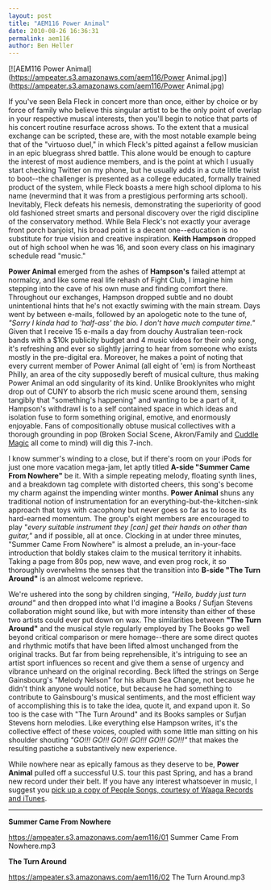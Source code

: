 ```yaml
---
layout: post
title: "AEM116 Power Animal"
date: 2010-08-26 16:36:31
permalink: aem116
author: Ben Heller
---
```

[![AEM116 Power Animal](https://ampeater.s3.amazonaws.com/aem116/Power Animal.jpg)](https://ampeater.s3.amazonaws.com/aem116/Power Animal.jpg)

If you've seen Bela Fleck in concert more than once, either by choice or by force of family who believe this singular artist to be the only point of overlap in your respective muscal interests, then you'll begin to notice that parts of his concert routine resurface across shows. To the extent that a musical exchange can be scripted, these are, with the most notable example being that of the "virtuoso duel," in which Fleck's pitted against a fellow musician in an epic bluegrass shred battle. This alone would be enough to capture the interest of most audience members, and is the point at which I usually start checking Twitter on my phone, but he usually adds in a cute little twist to boot--the challenger is presented as a college educated, formally trained product of the system, while Fleck boasts a mere high school diploma to his name (nevermind that it was from a prestigious performing arts school). Inevitably, Fleck defeats his nemesis, demonstrating the superiority of good old fashioned street smarts and personal discovery over the rigid discipline of the conservatory method. While Bela Fleck's not exactly your average front porch banjoist, his broad point is a decent one--education is no substitute for true vision and creative inspiration. **Keith Hampson** dropped out of high school when he was 16, and soon every class on his imaginary schedule read "music."

<!-- more -->

**Power Animal** emerged from the ashes of **Hampson's** failed attempt at normalcy, and like some real life rehash of Fight Club, I imagine him stepping into the cave of his own muse and finding comfort there. Throughout our exchanges, Hampson dropped subtle and no doubt unintentional hints that he's not exactly swiming with the main stream. Days went by between e-mails, followed by an apologetic note to the tune of, _"Sorry I kinda had to 'half-ass' the bio. I don't have much computer time."_ Given that I receive 15 e-mails a day from douchy Australian teen-rock bands with a $10k publicity budget and 4 music videos for their only song, it's refreshing and ever so slightly jarring to hear from someone who exists mostly in the pre-digital era. Moreover, he makes a point of noting that every current member of Power Animal (all eight of 'em) is from Northeast Philly, an area of the city supposedly bereft of musical culture, thus making Power Animal an odd singularity of its kind. Unlike Brooklynites who might drop out of CUNY to absorb the rich music scene around them, sensing tangibly that "something's happening" and wanting to be a part of it, Hampson's withdrawl is to a self contained space in which ideas and isolation fuse to form something original, emotive, and enormously enjoyable. Fans of compositionally obtuse musical collectives with a thorough grounding in pop (Broken Social Scene, Akron/Family and [Cuddle Magic](http://ampeatermusic.com/aem021) all come to mind) will dig this 7-inch.

I know summer's winding to a close, but if there's room on your iPods for just one more vacation mega-jam, let aptly titled **A-side "Summer Came From Nowhere"** be it. With a simple repeating melody, floating synth lines, and a breakdown tag complete with distorted cheers, this song's become my charm against the impending winter months. **Power Animal** shuns any traditional notion of instrumentation for an everything-but-the-kitchen-sink approach that toys with cacophony but never goes so far as to loose its hard-earned momentum. The group's eight members are encouraged to play "_every suitable instrument they \[can\] get their hands on other than guitar,"_ and if possible, all at once. Clocking in at under three minutes, "Summer Came From Nowhere" is almost a prelude, an in-your-face introduction that boldly stakes claim to the musical territory it inhabits. Taking a page from 80s pop, new wave, and even prog rock, it so thoroughly overwhelms the senses that the transition into **B-side "The Turn Around"** is an almost welcome reprieve.

We're ushered into the song by children singing, _"Hello, buddy just turn around"_ and then dropped into what I'd imagine a Books / Sufjan Stevens collaboration might sound like, but with more intensity than either of these two artists could ever put down on wax. The similarities between **"The Turn Around"** and the musical style regularly employed by The Books go well beyond critical comparison or mere homage--there are some direct quotes and rhythmic motifs that have been lifted almost unchanged from the original tracks. But far from being reprehensible, it's intriguing to see an artist sport influences so recent and give them a sense of urgency and vibrance unheard on the original recording. Beck lifted the strings on Serge Gainsbourg's "Melody Nelson" for his album Sea Change, not because he didn't think anyone would notice, but because he had something to contribute to Gainsbourg's musical sentiments, and the most efficient way of accomplishing this is to take the idea, quote it, and expand upon it. So too is the case with "The Turn Around" and its Books samples or Sufjan Stevens horn melodies. Like everything else Hampson writes, it's the collective effect of these voices, coupled with some little man sitting on his shoulder shouting _"GO!!! GO!!! GO!!! GO!!! GO!!! GO!!!"_ that makes the resulting pastiche a substantively new experience.

While nowhere near as epically famous as they deserve to be, **Power Animal** pulled off a successful U.S. tour this past Spring, and has a brand new record under their belt. If you have any interest whatsoever in music, I suggest you [pick up a copy of People Songs, courtesy of Waaga Records and iTunes](http://itunes.apple.com/us/album/people-songs/id359760890).

---

**Summer Came From Nowhere**

https://ampeater.s3.amazonaws.com/aem116/01 Summer Came From Nowhere.mp3

**The Turn Around**

https://ampeater.s3.amazonaws.com/aem116/02 The Turn Around.mp3

